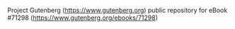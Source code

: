 Project Gutenberg (https://www.gutenberg.org) public repository for
eBook #71298 (https://www.gutenberg.org/ebooks/71298)
